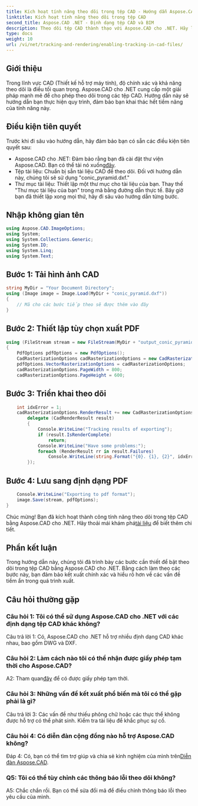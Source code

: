 ```yaml
---
title: Kích hoạt tính năng theo dõi trong tệp CAD - Hướng dẫn Aspose.CAD
linktitle: Kích hoạt tính năng theo dõi trong tệp CAD
second_title: Aspose.CAD .NET - Định dạng tệp CAD và BIM
description: Theo dõi tệp CAD thành thạo với Aspose.CAD cho .NET. Hãy làm theo hướng dẫn từng bước của chúng tôi để hiển thị chính xác và theo dõi lỗi. Tải ngay!
type: docs
weight: 10
url: /vi/net/tracking-and-rendering/enabling-tracking-in-cad-files/
---
```

## Giới thiệu

Trong lĩnh vực CAD (Thiết kế hỗ trợ máy tính), độ chính xác và khả năng theo dõi là điều tối quan trọng. Aspose.CAD cho .NET cung cấp một giải pháp mạnh mẽ để cho phép theo dõi trong các tệp CAD. Hướng dẫn này sẽ hướng dẫn bạn thực hiện quy trình, đảm bảo bạn khai thác hết tiềm năng của tính năng này.

## Điều kiện tiên quyết

Trước khi đi sâu vào hướng dẫn, hãy đảm bảo bạn có sẵn các điều kiện tiên quyết sau:
-  Aspose.CAD cho .NET: Đảm bảo rằng bạn đã cài đặt thư viện Aspose.CAD. Bạn có thể tải nó xuống[đây](https://releases.aspose.com/cad/net/).
- Tệp tài liệu: Chuẩn bị sẵn tài liệu CAD để theo dõi. Đối với hướng dẫn này, chúng tôi sẽ sử dụng "conic_pyramid.dxf."
- Thư mục tài liệu: Thiết lập một thư mục cho tài liệu của bạn. Thay thế "Thư mục tài liệu của bạn" trong mã bằng đường dẫn thực tế.
Bây giờ bạn đã thiết lập xong mọi thứ, hãy đi sâu vào hướng dẫn từng bước.

## Nhập không gian tên

```csharp
using Aspose.CAD.ImageOptions;
using System;
using System.Collections.Generic;
using System.IO;
using System.Linq;
using System.Text;
```

## Bước 1: Tải hình ảnh CAD

```csharp
string MyDir = "Your Document Directory";
using (Image image = Image.Load(MyDir + "conic_pyramid.dxf"))
{
    // Mã cho các bước tiếp theo sẽ được thêm vào đây
}
```

## Bước 2: Thiết lập tùy chọn xuất PDF

```csharp
using (FileStream stream = new FileStream(MyDir + "output_conic_pyramid.pdf", FileMode.Create))
{
    PdfOptions pdfOptions = new PdfOptions();
    CadRasterizationOptions cadRasterizationOptions = new CadRasterizationOptions();
    pdfOptions.VectorRasterizationOptions = cadRasterizationOptions;
    cadRasterizationOptions.PageWidth = 800;
    cadRasterizationOptions.PageHeight = 600;
```

## Bước 3: Triển khai theo dõi

```csharp
    int idxError = 1;
    cadRasterizationOptions.RenderResult += new CadRasterizationOptions.CadRenderHandler(
        delegate (CadRenderResult result)
        {
            Console.WriteLine("Tracking results of exporting");
            if (result.IsRenderComplete)
                return;
            Console.WriteLine("Have some problems:");
            foreach (RenderResult rr in result.Failures)
                Console.WriteLine(string.Format("{0}. {1}, {2}", idxError++, rr.RenderCode.ToString(), rr.Message));
        });
```

## Bước 4: Lưu sang định dạng PDF

```csharp
    Console.WriteLine("Exporting to pdf format");
    image.Save(stream, pdfOptions);
}
```

 Chúc mừng! Bạn đã kích hoạt thành công tính năng theo dõi trong tệp CAD bằng Aspose.CAD cho .NET. Hãy thoải mái khám phá[tài liệu](https://reference.aspose.com/cad/net/) để biết thêm chi tiết.

## Phần kết luận

Trong hướng dẫn này, chúng tôi đã trình bày các bước cần thiết để bật theo dõi trong tệp CAD bằng Aspose.CAD cho .NET. Bằng cách làm theo các bước này, bạn đảm bảo kết xuất chính xác và hiểu rõ hơn về các vấn đề tiềm ẩn trong quá trình xuất.

## Câu hỏi thường gặp

### Câu hỏi 1: Tôi có thể sử dụng Aspose.CAD cho .NET với các định dạng tệp CAD khác không?

Câu trả lời 1: Có, Aspose.CAD cho .NET hỗ trợ nhiều định dạng CAD khác nhau, bao gồm DWG và DXF.

### Câu hỏi 2: Làm cách nào tôi có thể nhận được giấy phép tạm thời cho Aspose.CAD?

 A2: Tham quan[đây](https://purchase.aspose.com/temporary-license/) để có được giấy phép tạm thời.

### Câu hỏi 3: Những vấn đề kết xuất phổ biến mà tôi có thể gặp phải là gì?

Câu trả lời 3: Các vấn đề như thiếu phông chữ hoặc các thực thể không được hỗ trợ có thể phát sinh. Kiểm tra tài liệu để khắc phục sự cố.

### Câu hỏi 4: Có diễn đàn cộng đồng nào hỗ trợ Aspose.CAD không?

 Đáp 4: Có, bạn có thể tìm trợ giúp và chia sẻ kinh nghiệm của mình trên[Diễn đàn Aspose.CAD](https://forum.aspose.com/c/cad/19).

### Q5: Tôi có thể tùy chỉnh các thông báo lỗi theo dõi không?

A5: Chắc chắn rồi. Bạn có thể sửa đổi mã để điều chỉnh thông báo lỗi theo yêu cầu của mình.
